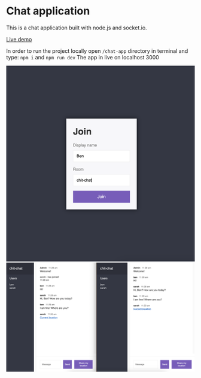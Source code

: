 # Chat application

This is a chat application built with node.js and socket.io.

[Live demo](https://chat-app-devs.onrender.com)

In order to run the project locally open `/chat-app` directory in terminal and
type: `npm i` and `npm run dev` The app in live on localhost 3000

![Joining the chat](screenshots/screenshot-1.png?raw=true "Joining the chat")
![Chat](Screenshots/screenshot-2.png?raw=true "Chat")

